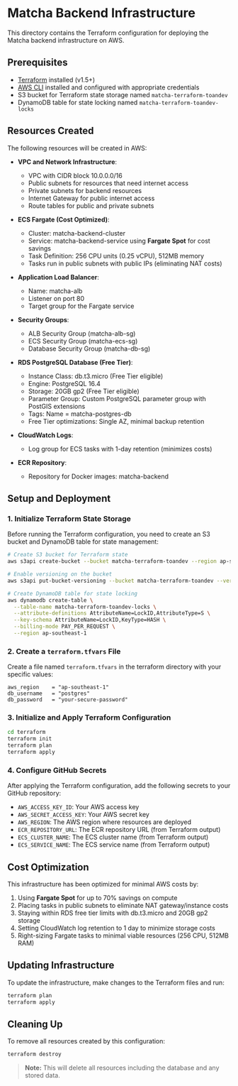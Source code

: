 # Matcha Backend Infrastructure

This directory contains the Terraform configuration for deploying the Matcha backend infrastructure on AWS.

## Prerequisites

- [Terraform](https://www.terraform.io/downloads) installed (v1.5+)
- [AWS CLI](https://aws.amazon.com/cli/) installed and configured with appropriate credentials
- S3 bucket for Terraform state storage named `matcha-terraform-toandev`
- DynamoDB table for state locking named `matcha-terraform-toandev-locks`

## Resources Created

The following resources will be created in AWS:

- **VPC and Network Infrastructure**:

  - VPC with CIDR block 10.0.0.0/16
  - Public subnets for resources that need internet access
  - Private subnets for backend resources
  - Internet Gateway for public internet access
  - Route tables for public and private subnets

- **ECS Fargate (Cost Optimized)**:

  - Cluster: matcha-backend-cluster
  - Service: matcha-backend-service using **Fargate Spot** for cost savings
  - Task Definition: 256 CPU units (0.25 vCPU), 512MB memory
  - Tasks run in public subnets with public IPs (eliminating NAT costs)

- **Application Load Balancer**:

  - Name: matcha-alb
  - Listener on port 80
  - Target group for the Fargate service

- **Security Groups**:

  - ALB Security Group (matcha-alb-sg)
  - ECS Security Group (matcha-ecs-sg)
  - Database Security Group (matcha-db-sg)

- **RDS PostgreSQL Database (Free Tier)**:

  - Instance Class: db.t3.micro (Free Tier eligible)
  - Engine: PostgreSQL 16.4
  - Storage: 20GB gp2 (Free Tier eligible)
  - Parameter Group: Custom PostgreSQL parameter group with PostGIS extensions
  - Tags: Name = matcha-postgres-db
  - Free Tier optimizations: Single AZ, minimal backup retention

- **CloudWatch Logs**:

  - Log group for ECS tasks with 1-day retention (minimizes costs)

- **ECR Repository**:
  - Repository for Docker images: matcha-backend

## Setup and Deployment

### 1. Initialize Terraform State Storage

Before running the Terraform configuration, you need to create an S3 bucket and DynamoDB table for state management:

```bash
# Create S3 bucket for Terraform state
aws s3api create-bucket --bucket matcha-terraform-toandev --region ap-southeast-1 --create-bucket-configuration LocationConstraint=ap-southeast-1

# Enable versioning on the bucket
aws s3api put-bucket-versioning --bucket matcha-terraform-toandev --versioning-configuration Status=Enabled

# Create DynamoDB table for state locking
aws dynamodb create-table \
  --table-name matcha-terraform-toandev-locks \
  --attribute-definitions AttributeName=LockID,AttributeType=S \
  --key-schema AttributeName=LockID,KeyType=HASH \
  --billing-mode PAY_PER_REQUEST \
  --region ap-southeast-1
```

### 2. Create a `terraform.tfvars` File

Create a file named `terraform.tfvars` in the terraform directory with your specific values:

```hcl
aws_region    = "ap-southeast-1"
db_username   = "postgres"
db_password   = "your-secure-password"
```

### 3. Initialize and Apply Terraform Configuration

```bash
cd terraform
terraform init
terraform plan
terraform apply
```

### 4. Configure GitHub Secrets

After applying the Terraform configuration, add the following secrets to your GitHub repository:

- `AWS_ACCESS_KEY_ID`: Your AWS access key
- `AWS_SECRET_ACCESS_KEY`: Your AWS secret key
- `AWS_REGION`: The AWS region where resources are deployed
- `ECR_REPOSITORY_URL`: The ECR repository URL (from Terraform output)
- `ECS_CLUSTER_NAME`: The ECS cluster name (from Terraform output)
- `ECS_SERVICE_NAME`: The ECS service name (from Terraform output)

## Cost Optimization

This infrastructure has been optimized for minimal AWS costs by:

1. Using **Fargate Spot** for up to 70% savings on compute
2. Placing tasks in public subnets to eliminate NAT gateway/instance costs
3. Staying within RDS free tier limits with db.t3.micro and 20GB gp2 storage
4. Setting CloudWatch log retention to 1 day to minimize storage costs
5. Right-sizing Fargate tasks to minimal viable resources (256 CPU, 512MB RAM)

## Updating Infrastructure

To update the infrastructure, make changes to the Terraform files and run:

```bash
terraform plan
terraform apply
```

## Cleaning Up

To remove all resources created by this configuration:

```bash
terraform destroy
```

> **Note:** This will delete all resources including the database and any stored data.
